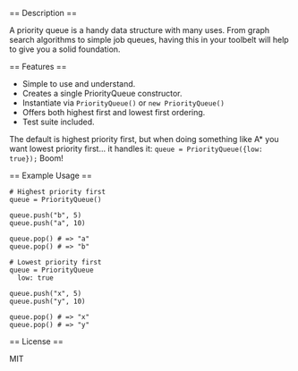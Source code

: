 == Description ==

A priority queue is a handy data structure with many uses. From graph search
algorithms to simple job queues, having this in your toolbelt will help to give
you a solid foundation.

== Features ==

* Simple to use and understand.
* Creates a single PriorityQueue constructor.
* Instantiate via `PriorityQueue()` or `new PriorityQueue()`
* Offers both highest first and lowest first ordering.
* Test suite included.

The default is highest priority first, but when doing something like A* you want lowest priority first... it handles it: `queue = PriorityQueue({low: true});` Boom!

== Example Usage ==

    # Highest priority first
    queue = PriorityQueue()

    queue.push("b", 5)
    queue.push("a", 10)

    queue.pop() # => "a"
    queue.pop() # => "b"

    # Lowest priority first
    queue = PriorityQueue
      low: true

    queue.push("x", 5)
    queue.push("y", 10)

    queue.pop() # => "x"
    queue.pop() # => "y"

== License ==

MIT
